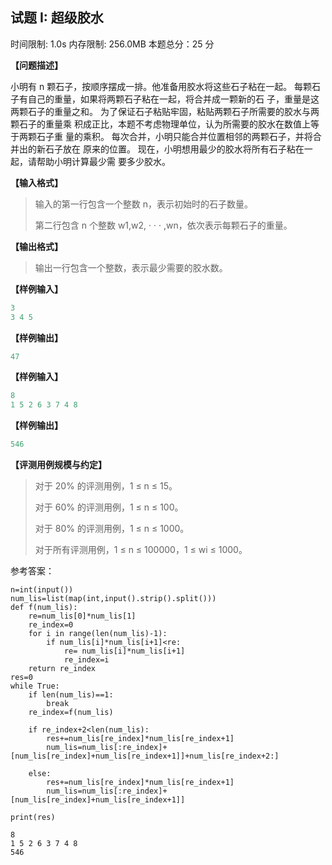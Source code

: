 ## 试题 I: 超级胶水

时间限制: 1.0s 内存限制: 256.0MB 本题总分：25 分

**【问题描述】**

小明有 n 颗石子，按顺序摆成一排。他准备用胶水将这些石子粘在一起。
每颗石子有自己的重量，如果将两颗石子粘在一起，将合并成一颗新的石
子，重量是这两颗石子的重量之和。
为了保证石子粘贴牢固，粘贴两颗石子所需要的胶水与两颗石子的重量乘
积成正比，本题不考虑物理单位，认为所需要的胶水在数值上等于两颗石子重
量的乘积。
每次合并，小明只能合并位置相邻的两颗石子，并将合并出的新石子放在
原来的位置。
现在，小明想用最少的胶水将所有石子粘在一起，请帮助小明计算最少需
要多少胶水。

**【输入格式】**

> 输入的第一行包含一个整数 n，表示初始时的石子数量。
>
> 第二行包含 n 个整数 w1,w2, · · · ,wn，依次表示每颗石子的重量。

**【输出格式】**

> 输出一行包含一个整数，表示最少需要的胶水数。

**【样例输入】**

```python
3
3 4 5
```

**【样例输出】**

```python
47
```

**【样例输入】**

```python
8
1 5 2 6 3 7 4 8
```

**【样例输出】**

```python
546
```

**【评测用例规模与约定】**

> 对于 20% 的评测用例，1 ≤ n ≤ 15。
>
> 对于 60% 的评测用例，1 ≤ n ≤ 100。
>
> 对于 80% 的评测用例，1 ≤ n ≤ 1000。
>
> 对于所有评测用例，1 ≤ n ≤ 100000，1 ≤ wi ≤ 1000。

参考答案：


```
n=int(input())
num_lis=list(map(int,input().strip().split()))
def f(num_lis):
    re=num_lis[0]*num_lis[1]
    re_index=0
    for i in range(len(num_lis)-1):
        if num_lis[i]*num_lis[i+1]<re:
            re= num_lis[i]*num_lis[i+1]
            re_index=i
    return re_index
res=0
while True:
    if len(num_lis)==1:
        break
    re_index=f(num_lis)
    
    if re_index+2<len(num_lis):
        res+=num_lis[re_index]*num_lis[re_index+1]
        num_lis=num_lis[:re_index]+[num_lis[re_index]+num_lis[re_index+1]]+num_lis[re_index+2:]
        
    else:
        res+=num_lis[re_index]*num_lis[re_index+1]
        num_lis=num_lis[:re_index]+[num_lis[re_index]+num_lis[re_index+1]]
        
print(res)
```

    8
    1 5 2 6 3 7 4 8
    546


























